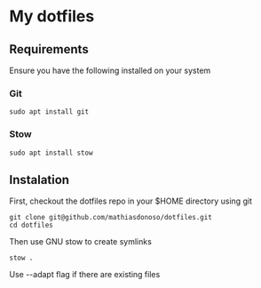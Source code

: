 # My dotfiles

## Requirements

Ensure you have the following installed on your system

### Git
```
sudo apt install git
```

### Stow
```
sudo apt install stow
```

## Instalation

First, checkout the dotfiles repo in your $HOME directory using git

```
git clone git@github.com/mathiasdonoso/dotfiles.git
cd dotfiles
```

Then use GNU stow to create symlinks

```
stow .
```

Use --adapt flag if there are existing files
